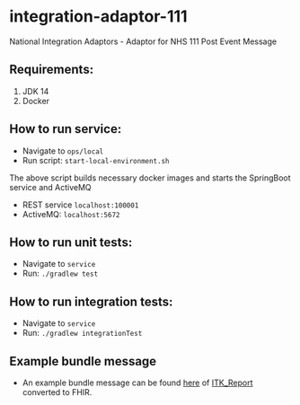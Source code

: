 # integration-adaptor-111
National Integration Adaptors - Adaptor for NHS 111 Post Event Message

## Requirements:
1. JDK 14
2. Docker

## How to run service:
* Navigate to `ops/local`
* Run script: `start-local-environment.sh`

The above script builds necessary docker images and starts the SpringBoot service and ActiveMQ
* REST service `localhost:100001`
* ActiveMQ: `localhost:5672`

## How to run unit tests:
* Navigate to `service`
* Run: `./gradlew test`

## How to run integration tests:
* Navigate to `service`
* Run: `./gradlew integrationTest`

## Example bundle message 
* An example bundle message can be found [here](./example_FHIR_bundle_message.json) of [ITK_Report](./service/src/integration-test/resources/xml/ITK_Report_request.xml) converted to FHIR. 